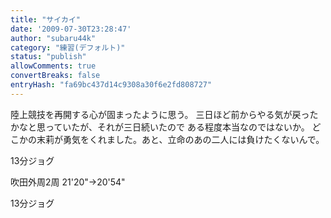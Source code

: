 ```yaml
---
title: "サイカイ"
date: '2009-07-30T23:28:47'
author: "subaru44k"
category: "練習(デフォルト)"
status: "publish"
allowComments: true
convertBreaks: false
entryHash: "fa69bc437d14c9308a30f6e2fd808727"
---
```

陸上競技を再開する心が固まったように思う。
三日ほど前からやる気が戻ったかなと思っていたが、それが三日続いたので
ある程度本当なのではないか。
どこかの末莉が勇気をくれました。あと、立命のあの二人には負けたくないんで。

13分ジョグ

吹田外周2周
21'20"→20'54"

13分ジョグ
